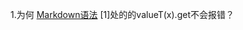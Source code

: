 1.为何 [Markdown语法](https://github.com/woshicm/Notes/blob/main/Cpp/Template/01_IfHasMethods.hpp) [1]处的的valueT(x).get不会报错？
